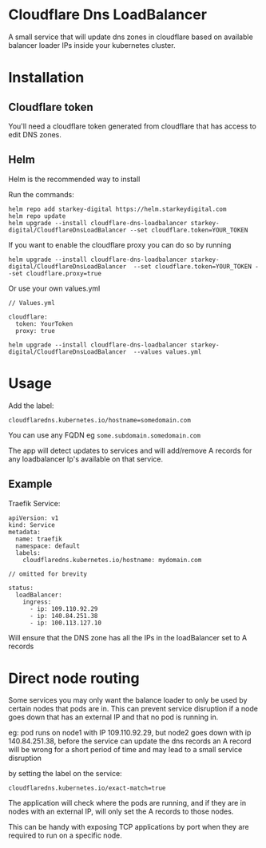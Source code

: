 # Cloudflare Dns LoadBalancer

A small service that will update dns zones in cloudflare based on available balancer loader IPs inside your kubernetes cluster.

# Installation

## Cloudflare token

You'll need a cloudflare token generated from cloudflare that has access to edit DNS zones.

## Helm

Helm is the recommended way to install

Run the commands:

```
helm repo add starkey-digital https://helm.starkeydigital.com
helm repo update
helm upgrade --install cloudflare-dns-loadbalancer starkey-digital/CloudflareDnsLoadBalancer --set cloudflare.token=YOUR_TOKEN
```

If you want to enable the cloudflare proxy you can do so by running

```
helm upgrade --install cloudflare-dns-loadbalancer starkey-digital/CloudflareDnsLoadBalancer  --set cloudflare.token=YOUR_TOKEN --set cloudflare.proxy=true
```

Or use your own values.yml

```
// Values.yml

cloudflare:
  token: YourToken
  proxy: true
```

```
helm upgrade --install cloudflare-dns-loadbalancer starkey-digital/CloudflareDnsLoadBalancer  --values values.yml
```

# Usage

Add the label:

```
cloudflaredns.kubernetes.io/hostname=somedomain.com
```

You can use any FQDN eg `some.subdomain.somedomain.com`

The app will detect updates to services and will add/remove A records for any loadbalancer Ip's available on that service.

## Example

Traefik Service:

```
apiVersion: v1
kind: Service
metadata:
  name: traefik
  namespace: default
  labels:
    cloudflaredns.kubernetes.io/hostname: mydomain.com

// omitted for brevity

status:
  loadBalancer:
    ingress:
      - ip: 109.110.92.29
      - ip: 140.84.251.38
      - ip: 100.113.127.10
```

Will ensure that the DNS zone has all the IPs in the loadBalancer set to A records

# Direct node routing

Some services you may only want the balance loader to only be used by certain nodes that pods are in.
This can prevent service disruption if a node goes down that has an external IP and that no pod is running in.

eg: pod runs on node1 with IP 109.110.92.29, but node2 goes down with ip 140.84.251.38, before the service can update the dns records an A record will be wrong for a short period of time and may lead to a small service disruption

by setting the label on the service:

```
cloudflaredns.kubernetes.io/exact-match=true
```

The application will check where the pods are running, and if they are in nodes with an external IP, will only set the A records to those nodes.

This can be handy with exposing TCP applications by port when they are required to run on a specific node.
